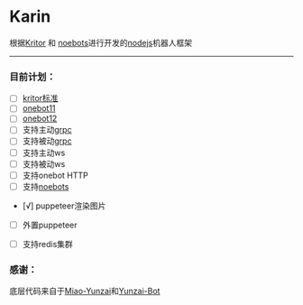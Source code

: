 # Karin
 
根据[Kritor](https://github.com/KarinJS/kritor-kotlin) 和 [noebots](https://github.com/lc-cn/onebots)进行开发的[nodejs](https://nodejs.org/en)机器人框架  


---

### 目前计划：

- [ ] [kritor标准](https://github.com/KarinJS/kritor)
- [ ] [onebot11](https://github.com/botuniverse/onebot-11)
- [ ] [onebot12](https://onebot.dev/)
- [ ] 支持主动[grpc](https://grpc.io/)
- [ ] 支持被动[grpc](https://grpc.io/)
- [ ] 支持主动ws
- [ ] 支持被动ws
- [ ] 支持onebot HTTP
- [ ] 支持[noebots](https://github.com/lc-cn/onebots)
- [√] puppeteer渲染图片
- [ ] 外置puppeteer
- [ ] 支持redis集群


### 感谢：

底层代码来自于[Miao-Yunzai](https://github.com/yoimiya-kokomi/Miao-Yunzai)和[Yunzai-Bot](https://gitee.com/le-niao/Yunzai-Bot) 